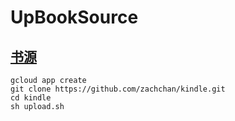 ﻿# UpBookSource

## [书源](http://zachchanbook.appspot.com)

    gcloud app create
    git clone https://github.com/zachchan/kindle.git
    cd kindle
    sh upload.sh

